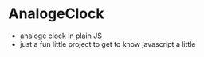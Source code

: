 # AnalogeClock
- analoge clock in plain JS
- just a fun little project to get to know javascript a little
